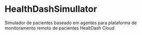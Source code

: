 # HealthDashSimullator
Simulador de pacientes baseado em agentes para plataforma de monitoramento remoto de pacientes HealtDash Cloud
